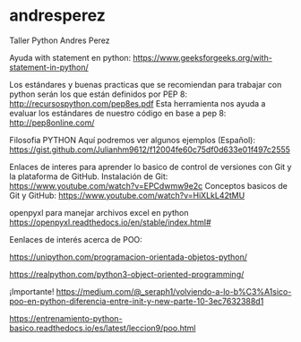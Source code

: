 # andresperez
Taller Python Andres Perez

Ayuda with statement en python: https://www.geeksforgeeks.org/with-statement-in-python/

Los estándares y buenas practicas que se recomiendan para trabajar con python serán los que están definidos por PEP 8:
http://recursospython.com/pep8es.pdf
Esta herramienta nos ayuda a evaluar los estándares de nuestro código en base a pep 8:
http://pep8online.com/

Filosofia PYTHON
Aquí podremos ver algunos ejemplos (Español):  
https://gist.github.com/Julianhm9612/f12004fe60c75df0d633e01f497c2555  

Enlaces de interes para aprender lo basico de control de versiones con Git y la plataforma de GitHub.
Instalación de Git: https://www.youtube.com/watch?v=EPCdwmw9e2c
Conceptos basicos de Git y GitHub: https://www.youtube.com/watch?v=HiXLkL42tMU

openpyxl para manejar archivos excel en python
https://openpyxl.readthedocs.io/en/stable/index.html#

Eenlaces de interés acerca de POO:

https://unipython.com/programacion-orientada-objetos-python/

https://realpython.com/python3-object-oriented-programming/

¡Importante!
https://medium.com/@_seraph1/volviendo-a-lo-b%C3%A1sico-poo-en-python-diferencia-entre-init-y-new-parte-10-3ec7632388d1

https://entrenamiento-python-basico.readthedocs.io/es/latest/leccion9/poo.html  
